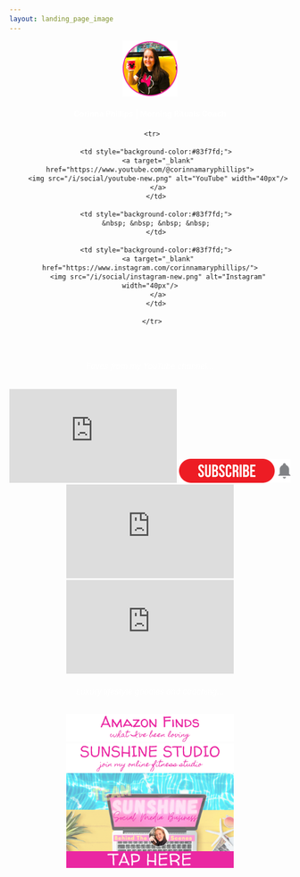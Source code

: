 ```yaml
---
layout: landing_page_image
---
```

<center>
<img src='/i/corinnamaryphillips/cmp-small.png' style='width: 100px; height: 100px; margin: auto;' alt='Profile image of Corinna'>
<h4 class="title"><span style="color:white">Corinna Phillips | Morning Rituals Coach</span></h4>

<table>
 
     <tr>
 
       <td style="background-color:#83f7fd;">
        <a target="_blank" href="https://www.youtube.com/@corinnamaryphillips">
        <img src="/i/social/youtube-new.png" alt="YouTube" width="40px"/>
        </a>
       </td>
   
       <td style="background-color:#83f7fd;">
       &nbsp; &nbsp; &nbsp; &nbsp;
       </td>

       <td style="background-color:#83f7fd;">
        <a target="_blank" href="https://www.instagram.com/corinnamaryphillips/">
        <img src="/i/social/instagram-new.png" alt="Instagram" width="40px"/>
        </a>
       </td>
 
     </tr>
 
   </table>

<br />
</center>
 <div class="separator-2"></div>
<center>

<!-- Corinna Phillips YouTube START -->
  <h6 class="title"><span style="color:white">Faves from my YouTube channel...</span></h6>
<iframe width="300" height="168" src="https://www.youtube-nocookie.com/embed/jpJpseWaQ9w?rel=0" frameborder="0" allow="accelerometer; autoplay; encrypted-media; gyroscope; picture-in-picture" allowfullscreen></iframe>
<a href="https://www.youtube.com/channel/UCZCRTrAyc43Xp6-zdR3aG0g?sub_confirmation=1"><img src='/i/Buttons/instagram/subscribe.png' alt='link to subscribe to Corinna on YouTube' /></a>
<br>
<iframe width="300" height="168" src="https://www.youtube-nocookie.com/embed/zA6YYoFIWNk?rel=0" frameborder="0" allow="accelerometer; autoplay; encrypted-media; gyroscope; picture-in-picture" allowfullscreen></iframe>
<iframe width="300" height="168" src="https://www.youtube-nocookie.com/embed/_Nf9iDHlkDw?rel=0" frameborder="0" allow="accelerometer; autoplay; encrypted-media; gyroscope; picture-in-picture" allowfullscreen></iframe>
<br />
<!-- Corinna Phillips YouTube END -->

 <div class="separator-2"></div>
<!-- Live a Luxury Life START -->
   <h6 class="title"><span style="color:white">Luxury lifestyle goodies and coaching...</span></h6>

<a href="https://www.amazon.co.uk/shop/inspiringlifedesign?listId=3U0NM08QFZXW7&ref=idea_share_inf" target="_blank" rel="noopener"><img src='/i/Buttons/instagram/cmp/amazon.png' alt='link to my Amazon Storefront Instagram list' /></a>
<br />
<a href="/sunshinestudio"><img src='/i/Buttons/instagram/cmp/sunshinestudio.png' alt='link to Sunshine Studio information request page' /></a>
<br />
<a href="/sunshinestudio/mentorship/behind-scenes"><img src='/i/Buttons/instagram/image-buttons/behind-scenes-button.png' style='width: 300px; margin: auto;' alt='link to Sunshine Social Media Mentorship behind the scenes signup page' /></a>
<br />
<!-- Live a Luxury Life END -->

</center>